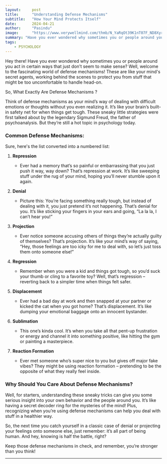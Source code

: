 ```yaml
---
layout:     post
title:      "Understanding Defense Mechanisms"
subtitle:   "How Your Mind Protects Itself"
date:       2024-04-21
author:     "Pasindu"
image:      "https://www.verywellmind.com/thmb/N_YaRqOt39K1nT07F_ND8Xyr9VI=/1500x0/filters:no_upscale():max_bytes(150000):strip_icc()/GettyImages-1783977542-18adab33cc254ad5a2db1f77dd32e21b.jpg"
summary: "Have you ever wondered why sometimes you or people around you act in certain ways that just don’t seem to make sense? Well, welcome to the fascinating world of defense mechanisms! These are like your mind's secret agents, working behind the scenes to protect you from stuff that might be too uncomfortable to handle head-on. "
tags:
    - PSYCHOLOGY
---
```


Hey there! Have you ever wondered why sometimes you or people around you act in certain ways that just don’t seem to make sense? Well, welcome to the fascinating world of defense mechanisms! These are like your mind's secret agents, working behind the scenes to protect you from stuff that might be too uncomfortable to handle head-on.

So, What Exactly Are Defense Mechanisms ?

Think of defense mechanisms as your mind’s way of dealing with difficult emotions or thoughts without you even realizing it. It’s like your brain’s built-in safety net for when things get tough. These sneaky little strategies were first talked about by the legendary Sigmund Freud, the father of psychoanalysis. But they’re still a hot topic in psychology today.

### Common Defense Mechanisms:
Sure, here's the list converted into a numbered list:

1. **Repression**
   - Ever had a memory that’s so painful or embarrassing that you just push it way, way down? That’s repression at work. It’s like sweeping stuff under the rug of your mind, hoping you’ll never stumble upon it again.

2. **Denial**
   - Picture this: You’re facing something really tough, but instead of dealing with it, you just pretend it’s not happening. That’s denial for you. It’s like sticking your fingers in your ears and going, “La la la, I can’t hear you!”

3. **Projection**
   - Ever notice someone accusing others of things they’re actually guilty of themselves? That’s projection. It’s like your mind’s way of saying, “Hey, those feelings are too icky for me to deal with, so let’s just toss them onto someone else!”

4. **Regression**
   - Remember when you were a kid and things got tough, so you’d suck your thumb or cling to a favorite toy? Well, that’s regression – reverting back to a simpler time when things felt safer.

5. **Displacement**
   - Ever had a bad day at work and then snapped at your partner or kicked the cat when you got home? That’s displacement. It’s like dumping your emotional baggage onto an innocent bystander.

6. **Sublimation**
   - This one’s kinda cool. It’s when you take all that pent-up frustration or energy and channel it into something positive, like hitting the gym or painting a masterpiece.

7. **Reaction Formation**
   - Ever met someone who’s super nice to you but gives off major fake vibes? They might be using reaction formation – pretending to be the opposite of what they really feel inside.

### Why Should You Care About Defense Mechanisms?

Well, for starters, understanding these sneaky tricks can give you some serious insight into your own behavior and the people around you. It’s like having a secret decoder ring for the mysteries of the mind! Plus, recognizing when you’re using defense mechanisms can help you deal with stuff in a healthier way.

So, the next time you catch yourself in a classic case of denial or projecting your feelings onto someone else, just remember: it’s all part of being human. And hey, knowing is half the battle, right?

Keep those defense mechanisms in check, and remember, you’re stronger than you think!

---
